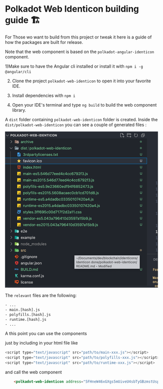 # Polkadot Web Identicon building guide 🏗

For Those wo want to build from this project or tweak it here is a guide of how the packages are built for release.

Note that the web component is based on the `polkadot-angular-identicon` component.

1)Make sure to have the Angular cli installed or install it with `npm i -g @angular/cli`

2) Clone the project `polkadot-web-identicon` to open it into your favorite IDE.

3) Install dependencies with `npm i`

4) Open your IDE's terminal and type `ng build` to build the web component library.

A `dist` folder containing `polkadot-web-identicon` folder is created.
Inside the `dist/polkadot-web-identicon` you can see a couple of generated files :

![built files](assets/built.png)

The `relevant` files are the following:

    - ...
    - main.[hash].js
    - polyfills.[hash].js
    - runtime.[hash].js 
    - ...

A this point you can use the components

just by including in your html file like

```javascript
<script type="text/javascript" src="path/to/main-xxx.js"></script>
<script type="text/javascript" src="path/to/polyfills-xxx.js"></script>
<script type="text/javascript" src="path/to/runtime-xxx.js"></script>
```

and call the web component

```html 
    <polkadot-web-identicon address="5FHneW46xGXgs5mUiveU4sbTyGBzmstUspZC92UhjJM694ty" theme="jdenticon" size="120"></polkadot-web-identicon>
```





